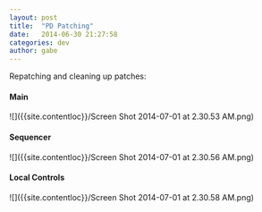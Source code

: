 ```yaml
---
layout: post
title:  "PD Patching"
date:   2014-06-30 21:27:58
categories: dev
author: gabe
---
```


Repatching and cleaning up patches:


#### Main
![]({{site.contentloc}}/Screen Shot 2014-07-01 at 2.30.53 AM.png)

#### Sequencer
![]({{site.contentloc}}/Screen Shot 2014-07-01 at 2.30.56 AM.png)

#### Local Controls
![]({{site.contentloc}}/Screen Shot 2014-07-01 at 2.30.58 AM.png)
